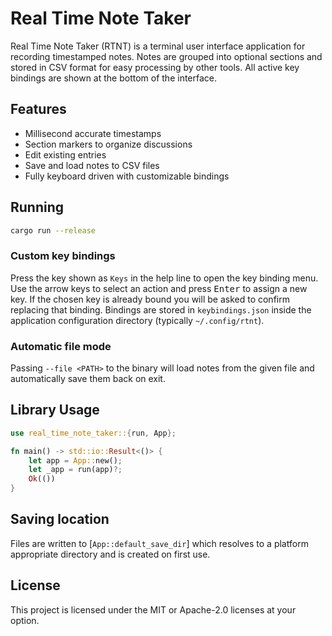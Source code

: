 # Real Time Note Taker

Real Time Note Taker (RTNT) is a terminal user interface application for recording timestamped notes. Notes are grouped into optional sections and stored in CSV format for easy processing by other tools. All active key bindings are shown at the bottom of the interface.

## Features

- Millisecond accurate timestamps
- Section markers to organize discussions
- Edit existing entries
- Save and load notes to CSV files
- Fully keyboard driven with customizable bindings

## Running

```bash
cargo run --release
```

### Custom key bindings

Press the key shown as `Keys` in the help line to open the key binding menu. Use
the arrow keys to select an action and press <kbd>Enter</kbd> to assign a new
key. If the chosen key is already bound you will be asked to confirm replacing
that binding. Bindings are stored in `keybindings.json` inside the application
configuration directory (typically `~/.config/rtnt`).

### Automatic file mode

Passing `--file <PATH>` to the binary will load notes from the given file and automatically save them back on exit.

## Library Usage

```rust
use real_time_note_taker::{run, App};

fn main() -> std::io::Result<()> {
    let app = App::new();
    let _app = run(app)?;
    Ok(())
}
```

## Saving location

Files are written to [`App::default_save_dir`] which resolves to a platform appropriate directory and is created on first use.

## License

This project is licensed under the MIT or Apache-2.0 licenses at your option.

